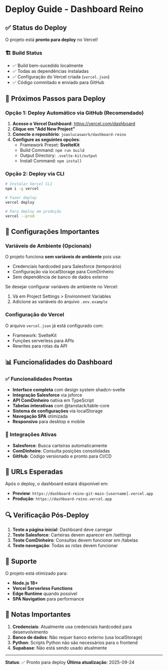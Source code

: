 # Deploy Guide - Dashboard Reino

## ✅ Status do Deploy

O projeto está **pronto para deploy** no Vercel! 

### 🏗️ Build Status
- ✅ Build bem-sucedido localmente
- ✅ Todas as dependências instaladas
- ✅ Configuração do Vercel criada (`vercel.json`)
- ✅ Código commitado e enviado para GitHub

## 🚀 Próximos Passos para Deploy

### Opção 1: Deploy Automático via GitHub (Recomendado)

1. **Acesse o Vercel Dashboard**: https://vercel.com/dashboard
2. **Clique em "Add New Project"**
3. **Conecte o repositório**: `joaolucaswork/dashboard-reino`
4. **Configure as seguintes opções**:
   - Framework Preset: **SvelteKit**
   - Build Command: `npm run build`
   - Output Directory: `.svelte-kit/output`
   - Install Command: `npm install`

### Opção 2: Deploy via CLI

```bash
# Instalar Vercel CLI
npm i -g vercel

# Fazer deploy
vercel deploy

# Para deploy em produção
vercel --prod
```

## 🔧 Configurações Importantes

### Variáveis de Ambiente (Opcionais)

O projeto funciona **sem variáveis de ambiente** pois usa:
- Credenciais hardcoded para Salesforce (temporário)
- Configuração via localStorage para ComDinheiro
- Sem dependência de banco de dados externo

Se desejar configurar variáveis de ambiente no Vercel:
1. Vá em Project Settings > Environment Variables
2. Adicione as variáveis do arquivo `.env.example`

### Configuração do Vercel

O arquivo `vercel.json` já está configurado com:
- Framework: SvelteKit
- Funções serverless para APIs
- Rewrites para rotas da API

## 📊 Funcionalidades do Dashboard

### ✅ Funcionalidades Prontas
- **Interface completa** com design system shadcn-svelte
- **Integração Salesforce** via jsforce
- **API ComDinheiro** nativa em TypeScript
- **Tabelas interativas** com @tanstack/table-core
- **Sistema de configurações** via localStorage
- **Navegação SPA** otimizada
- **Responsivo** para desktop e mobile

### 🔌 Integrações Ativas
- **Salesforce**: Busca carteiras automaticamente
- **ComDinheiro**: Consulta posições consolidadas
- **GitHub**: Código versionado e pronto para CI/CD

## 🎯 URLs Esperadas

Após o deploy, o dashboard estará disponível em:
- **Preview**: `https://dashboard-reino-git-main-[username].vercel.app`
- **Produção**: `https://dashboard-reino.vercel.app`

## 🔍 Verificação Pós-Deploy

1. **Teste a página inicial**: Dashboard deve carregar
2. **Teste Salesforce**: Carteiras devem aparecer em /settings
3. **Teste ComDinheiro**: Consultas devem funcionar em /tabelas
4. **Teste navegação**: Todas as rotas devem funcionar

## 📱 Suporte

O projeto está otimizado para:
- **Node.js 18+**
- **Vercel Serverless Functions**
- **Edge Runtime** quando possível
- **SPA Navigation** para performance

## 🚨 Notas Importantes

1. **Credenciais**: Atualmente usa credenciais hardcoded para desenvolvimento
2. **Banco de dados**: Não requer banco externo (usa localStorage)
3. **Python**: Scripts Python não são necessários para o frontend
4. **Supabase**: Não está sendo usado atualmente

---

**Status**: ✅ Pronto para deploy
**Última atualização**: 2025-09-24
